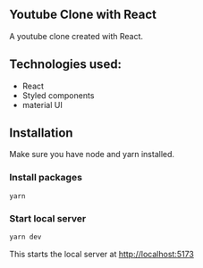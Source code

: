 ## Youtube Clone with React

A youtube clone created with React.

## Technologies used:

- React
- Styled components
- material UI

## Installation

Make sure you have node and yarn installed.

### Install packages

```yarn
yarn
```

### Start local server

```bash
yarn dev
```

This starts the local server at [http://localhost:5173](http://localhost:5173)
